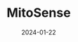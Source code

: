 ---  
layout: startup_page  
title: "MitoSense"  
id: "mitosenseinc.com"  
permalink: "/mitosensemitosenseinc.com01222024/"  
website: "https://www.mitosenseinc.com/"  
funding_round: "Seed"  
funding_amount: "$3.5M"  
investors: "Caydan Capital Partners"  
about: "MitoSense Inc. is a biotechnology company focused on developing treatments for neurodegenerative diseases. Their core technology, Mitochondria Organelle Transplantation (MOT), aims to replenish damaged mitochondria in patients, initially targeting Amyotrophic Lateral Sclerosis (ALS). This approach has the potential to treat various neurodegenerative conditions."  
markets: "Biotechnology, Healthtech, Neurodegenerative Diseases, Drug Discovery, Life Sciences"  
hq: "Great Falls, VA, United States"  
founded_year: "2019"  
linkedin: "https://www.linkedin.com/company/mitosense"  
twitter: "https://twitter.com/MitoSenseInc"  
instagram: ""  
facebook: "https://www.facebook.com/mitosense"  
crunchbase: ""  
pitchbook: "https://pitchbook.com/profiles/company/459809-29"  

date_display: "22-Jan-2024"  
date: "2024-01-22"

# SEO Optimization  
meta_title: "MitoSense - Seed Funding ($3.5M)"  
meta_description: "MitoSense, MitoSense Inc. is a biotechnology company focused on developing treatments for neurodegenerative diseases. Their core technology, Mitochondria Organel..."  
meta_keywords: "MitoSense, Biotechnology, Healthtech, Neurodegenerative Diseases, Drug Discovery, Life Sciences, Seed funding"  
canonical_url: "https://startup.projectstartups.com/mitosensemitosenseinc.com01222024/"  
---